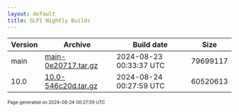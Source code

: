 ```yaml
---
layout: default
title: GLPI Nightly Builds
---
```


Version|Archive|Build date|Size
---|---|---|---
main|[main-0e20717.tar.gz](main-0e20717.tar.gz)|2024-08-23 00:33:37 UTC|79699117
10.0|[10.0-546c20d.tar.gz](10.0-546c20d.tar.gz)|2024-08-24 00:27:59 UTC|60520613

<font size="1">Page generated on 2024-08-24 00:27:59 UTC</font>
